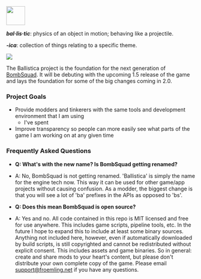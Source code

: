 <img src="https://files.ballistica.net/ballistica_media/ballistica_logo_half.png" height="50">

***bal·lis·tic***: physics of an object in motion; behaving like a projectile.

***-ica***: collection of things relating to a specific theme.

![](https://github.com/efroemling/ballistica/workflows/CI/badge.svg)

The Ballistica project is the foundation for the next generation of [BombSquad](http://bombsquadgame.com). It will be debuting with the upcoming 1.5 release of the game and lays the foundation for some of the big changes coming in 2.0.

### Project Goals
* Provide modders and tinkerers with the same tools and development environment that I am using
  * I've spent 
* Improve transparency so people can more easily see what parts of the game I am working on at any given time

### Frequently Asked Questions
* **Q: What's with the new name? Is BombSquad getting renamed?**
* A: No, BombSquad is not getting renamed. 'Ballistica' is simply the name for the engine tech now. This way it can be used for other game/app projects without causing confusion. As a modder, the biggest change is that you will see a lot of 'ba' prefixes in the APIs as opposed to 'bs'.

* **Q: Does this mean BombSquad is open source?**
* A: Yes and no. All code contained in this repo is MIT licensed and free for use anywhere. This includes game scripts, pipeline tools, etc. In the future I hope to expand this to include at least some binary sources. Anything not included here, however, even if automatically downloaded by build scripts, is still copyrighted and cannot be redistributed without explicit consent. This includes assets and game binaries. So in general: create and share mods to your heart's content, but please don't distribute your own complete copy of the game.  Please email support@froemling.net if you have any questions.

